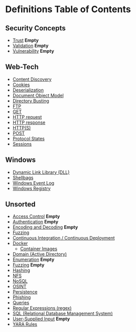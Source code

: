 # Definitions Table of Contents
## Security Concepts
- [Trust](trust.md)  **Empty**
- [Validation](validation.md)  **Empty**
- [Vulnerability](vulnerability.md) **Empty**

## Web-Tech
- [Content Discovery](web_tech/content_discovery.md)
- [Cookies](web_tech/cookies.md)
- [Deserialization](web_tech/deserialization.md)
- [Document Object Model](web_tech/document_objet_model_dom.md)
- [Directory Busting](web_tech/directory_busting.md)
- [FTP](web_tech/FTP.md)
- [GET](web_tech/GET.md)
- [HTTP request](web_tech/http_request.md)
- [HTTP response](web_tech/http_response.md)
- [HTTP(S)](web_tech/http-s.md)
- [POST](web_tech/POST.md)
- [Protocol States](web_tech/protocol_states.md)
- [Sessions](web_tech/sessions.md)

## Windows
- [Dynamic Link Library (DLL)](dynamic_link_library_dll.md)
- [Shellbags](shellbags.md)
- [Windows Event Log](windows_event_log.md)
- [Windows Registry](windows_registry.md)

## Unsorted
- [Access Control](access_control.md)  **Empty**
- [Authentication](authentication.md) **Empty**
- [Encoding and Decoding](encoding_decoding.md) **Empty**
- [Fuzzing](fuzzing.md)
- [Continuous Integration / Continuous Deployment](cicd.md)
- [Docker](docker.md)
	- [Container Images](container_images.md)
- [Domain (Active Directory)](domain_AD.md)
- [Enumeration](enumeration.md) **Empty**
- [Fuzzing](fuzzing.md) **Empty**
- [Hashing](hashing.md)
- [NFS](network_file_system_nfs.md)
- [NoSQL](nosql.md)
- [OSINT](OSINT.md)
- [Persistence](persistence.md)
- [Phishing](phishing.md)
- [Queries](queries.md)
- [Regular Expressions (regex)](regex.md)
- [SQL (Relational Database Management System)](sql_rdbms.md)
- [User-Supplied Input](user_supplied_input.md) **Empty**
- [YARA Rules](yara_rules.md)


